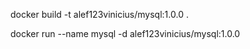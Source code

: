 docker build -t alef123vinicius/mysql:1.0.0 .

docker run --name mysql -d alef123vinicius/mysql:1.0.0